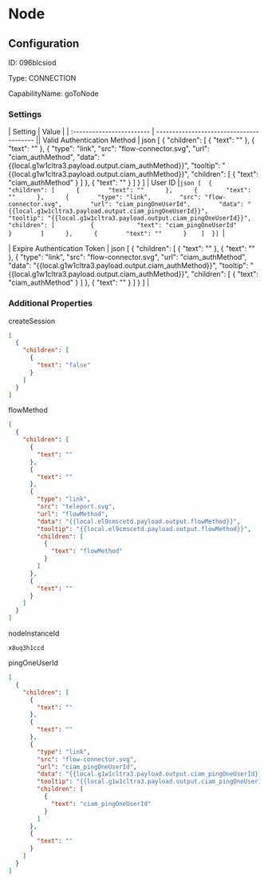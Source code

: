 # Node
## Configuration
ID:  096blcsiod

Type: CONNECTION 

CapabilityName: goToNode

### Settings
| Setting | Value  |
| :------------------------ | ---------------------------------------- || Valid Authentication Method | json 
[
  {
    "children": [
      {
        "text": ""
      },
      {
        "text": ""
      },
      {
        "type": "link",
        "src": "flow-connector.svg",
        "url": "ciam_authMethod",
        "data": "{{local.g1w1cltra3.payload.output.ciam_authMethod}}",
        "tooltip": "{{local.g1w1cltra3.payload.output.ciam_authMethod}}",
        "children": [
          {
            "text": "ciam_authMethod"
          }
        ]
      },
      {
        "text": ""
      }
    ]
  }
]
| User ID |```json [  {    "children": [      {        "text": ""      },      {        "text": ""      },      {        "type": "link",        "src": "flow-connector.svg",        "url": "ciam_pingOneUserId",        "data": "{{local.g1w1cltra3.payload.output.ciam_pingOneUserId}}",        "tooltip": "{{local.g1w1cltra3.payload.output.ciam_pingOneUserId}}",        "children": [          {            "text": "ciam_pingOneUserId"          }        ]      },      {        "text": ""      }    ]  }] ```| 

| Expire Authentication Token | json 
[
  {
    "children": [
      {
        "text": ""
      },
      {
        "text": ""
      },
      {
        "type": "link",
        "src": "flow-connector.svg",
        "url": "ciam_authMethod",
        "data": "{{local.g1w1cltra3.payload.output.ciam_authMethod}}",
        "tooltip": "{{local.g1w1cltra3.payload.output.ciam_authMethod}}",
        "children": [
          {
            "text": "ciam_authMethod"
          }
        ]
      },
      {
        "text": ""
      }
    ]
  }
] |





### Additional Properties
createSession
```json 
[
  {
    "children": [
      {
        "text": "false"
      }
    ]
  }
]
```


flowMethod
```json 
[
  {
    "children": [
      {
        "text": ""
      },
      {
        "text": ""
      },
      {
        "type": "link",
        "src": "teleport.svg",
        "url": "flowMethod",
        "data": "{{local.el9cmscetd.payload.output.flowMethod}}",
        "tooltip": "{{local.el9cmscetd.payload.output.flowMethod}}",
        "children": [
          {
            "text": "flowMethod"
          }
        ]
      },
      {
        "text": ""
      }
    ]
  }
]
```


nodeInstanceId
```string 
x8uq3h1ccd
```


pingOneUserId
```json 
[
  {
    "children": [
      {
        "text": ""
      },
      {
        "text": ""
      },
      {
        "type": "link",
        "src": "flow-connector.svg",
        "url": "ciam_pingOneUserId",
        "data": "{{local.g1w1cltra3.payload.output.ciam_pingOneUserId}}",
        "tooltip": "{{local.g1w1cltra3.payload.output.ciam_pingOneUserId}}",
        "children": [
          {
            "text": "ciam_pingOneUserId"
          }
        ]
      },
      {
        "text": ""
      }
    ]
  }
]
```




